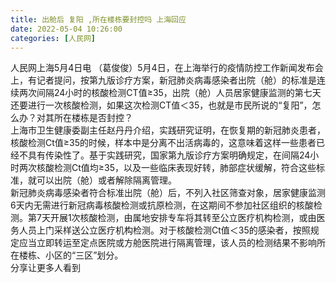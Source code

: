 ```yaml
---
title: 出舱后 复阳 ,所在楼栋要封控吗 上海回应
date: 2022-05-04 10:26:00
categories: [人民网]
---
```

人民网上海5月4日电 （葛俊俊）5月4日，在上海举行的疫情防控工作新闻发布会上，有记者提问，按第九版诊疗方案，新冠肺炎病毒感染者出院（舱）的标准是连续两次间隔24小时的核酸检测CT值≥35，出院（舱）人员居家健康监测的第七天还要进行一次核酸检测，如果这次检测CT值＜35，也就是市民所说的“复阳”，怎么办？对其所在楼栋是否封控？  
上海市卫生健康委副主任赵丹丹介绍，实践研究证明，在恢复期的新冠肺炎患者，核酸检测Ct值≥35的时候，样本中是分离不出活病毒的，这意味着这样一些患者已经不具有传染性了。基于实践研究，国家第九版诊疗方案明确规定，在间隔24小时两次核酸检测Ct值均≥35，以及一些临床表现好转，肺部症状缓解，符合这些标准，就可以出院（舱）或者解除隔离管理。  
新冠肺炎病毒感染者符合标准出院（舱）后，不列入社区筛查对象，居家健康监测6天内无需进行新冠病毒核酸检测或抗原检测，在这期间不参加社区组织的核酸检测。第7天开展1次核酸检测，由属地安排专车将其转至公立医疗机构检测，或由医务人员上门采样送公立医疗机构检测。对于核酸检测Ct值＜35的感染者，按照规定应当立即转运至定点医院或方舱医院进行隔离管理，该人员的检测结果不影响所在楼栋、小区的“三区”划分。  
分享让更多人看到  

